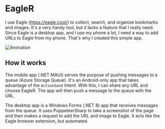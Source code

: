 # EagleR

I use Eagle (https://eagle.cool/) to collect, search, and organize bookmarks and images.
It's a very handy tool, but it lacks a feature that I really need. Since Eagle is a desktop app, and I use my phone a lot,
I need a way to add URLs to Eagle from my phone. That's why I created this simple app.

![Animation](https://github.com/fredimachado/EagleR/assets/29800/21dd7d3a-ca8d-42b8-88d5-7ac0fef07892)

## How it works

The mobile app (.NET MAUI) serves the purpose of pushing messages to a queue (Azure Storage Queue).
It's an Android-only app that takes advantage of the `ActionSend` Intent. With this, I can share any URL and choose EagleR.
The app will then push a message to the queue with the URL.

The desktop app is a Windows Forms (.NET 8) app that receives messages from the queue.
It uses PuppeteerSharp to take a screenshot of the page and then makes a request to add the URL and image to Eagle.
It acts like the Eagle browser extension, but automated.
